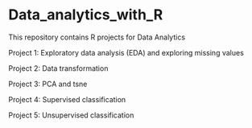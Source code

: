 # Data_analytics_with_R

This repository contains R projects for Data Analytics

Project 1: Exploratory data analysis (EDA) and exploring missing values 

Project 2: Data transformation

Project 3: PCA and tsne

Project 4: Supervised classification

Project 5: Unsupervised classification
